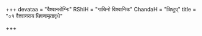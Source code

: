+++
devataa = "वैश्वानरोग्निः"
RShiH = "गाथिनो विश्वामित्रः"
ChandaH = "त्रिष्टुप्"
title = "०१ वैश्वानराय धिषणामृतावृधे"

+++
